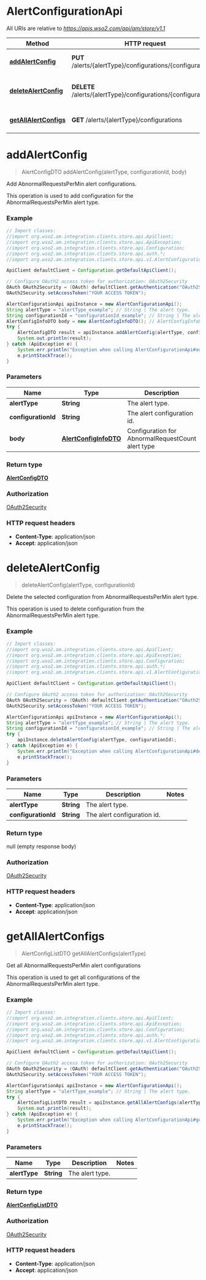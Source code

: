 # AlertConfigurationApi

All URIs are relative to *https://apis.wso2.com/api/am/store/v1.1*

Method | HTTP request | Description
------------- | ------------- | -------------
[**addAlertConfig**](AlertConfigurationApi.md#addAlertConfig) | **PUT** /alerts/{alertType}/configurations/{configurationId} | Add AbnormalRequestsPerMin alert configurations. 
[**deleteAlertConfig**](AlertConfigurationApi.md#deleteAlertConfig) | **DELETE** /alerts/{alertType}/configurations/{configurationId} | Delete the selected configuration from AbnormalRequestsPerMin alert type. 
[**getAllAlertConfigs**](AlertConfigurationApi.md#getAllAlertConfigs) | **GET** /alerts/{alertType}/configurations | Get all AbnormalRequestsPerMin alert configurations 


<a name="addAlertConfig"></a>
# **addAlertConfig**
> AlertConfigDTO addAlertConfig(alertType, configurationId, body)

Add AbnormalRequestsPerMin alert configurations. 

This operation is used to add configuration for the AbnormalRequestsPerMin alert type. 

### Example
```java
// Import classes:
//import org.wso2.am.integration.clients.store.api.ApiClient;
//import org.wso2.am.integration.clients.store.api.ApiException;
//import org.wso2.am.integration.clients.store.api.Configuration;
//import org.wso2.am.integration.clients.store.api.auth.*;
//import org.wso2.am.integration.clients.store.api.v1.AlertConfigurationApi;

ApiClient defaultClient = Configuration.getDefaultApiClient();

// Configure OAuth2 access token for authorization: OAuth2Security
OAuth OAuth2Security = (OAuth) defaultClient.getAuthentication("OAuth2Security");
OAuth2Security.setAccessToken("YOUR ACCESS TOKEN");

AlertConfigurationApi apiInstance = new AlertConfigurationApi();
String alertType = "alertType_example"; // String | The alert type. 
String configurationId = "configurationId_example"; // String | The alert configuration id. 
AlertConfigInfoDTO body = new AlertConfigInfoDTO(); // AlertConfigInfoDTO | Configuration for AbnormalRequestCount alert type
try {
    AlertConfigDTO result = apiInstance.addAlertConfig(alertType, configurationId, body);
    System.out.println(result);
} catch (ApiException e) {
    System.err.println("Exception when calling AlertConfigurationApi#addAlertConfig");
    e.printStackTrace();
}
```

### Parameters

Name | Type | Description  | Notes
------------- | ------------- | ------------- | -------------
 **alertType** | **String**| The alert type.  |
 **configurationId** | **String**| The alert configuration id.  |
 **body** | [**AlertConfigInfoDTO**](AlertConfigInfoDTO.md)| Configuration for AbnormalRequestCount alert type |

### Return type

[**AlertConfigDTO**](AlertConfigDTO.md)

### Authorization

[OAuth2Security](../README.md#OAuth2Security)

### HTTP request headers

 - **Content-Type**: application/json
 - **Accept**: application/json

<a name="deleteAlertConfig"></a>
# **deleteAlertConfig**
> deleteAlertConfig(alertType, configurationId)

Delete the selected configuration from AbnormalRequestsPerMin alert type. 

This operation is used to delete configuration from the AbnormalRequestsPerMin alert type. 

### Example
```java
// Import classes:
//import org.wso2.am.integration.clients.store.api.ApiClient;
//import org.wso2.am.integration.clients.store.api.ApiException;
//import org.wso2.am.integration.clients.store.api.Configuration;
//import org.wso2.am.integration.clients.store.api.auth.*;
//import org.wso2.am.integration.clients.store.api.v1.AlertConfigurationApi;

ApiClient defaultClient = Configuration.getDefaultApiClient();

// Configure OAuth2 access token for authorization: OAuth2Security
OAuth OAuth2Security = (OAuth) defaultClient.getAuthentication("OAuth2Security");
OAuth2Security.setAccessToken("YOUR ACCESS TOKEN");

AlertConfigurationApi apiInstance = new AlertConfigurationApi();
String alertType = "alertType_example"; // String | The alert type. 
String configurationId = "configurationId_example"; // String | The alert configuration id. 
try {
    apiInstance.deleteAlertConfig(alertType, configurationId);
} catch (ApiException e) {
    System.err.println("Exception when calling AlertConfigurationApi#deleteAlertConfig");
    e.printStackTrace();
}
```

### Parameters

Name | Type | Description  | Notes
------------- | ------------- | ------------- | -------------
 **alertType** | **String**| The alert type.  |
 **configurationId** | **String**| The alert configuration id.  |

### Return type

null (empty response body)

### Authorization

[OAuth2Security](../README.md#OAuth2Security)

### HTTP request headers

 - **Content-Type**: application/json
 - **Accept**: application/json

<a name="getAllAlertConfigs"></a>
# **getAllAlertConfigs**
> AlertConfigListDTO getAllAlertConfigs(alertType)

Get all AbnormalRequestsPerMin alert configurations 

This operation is used to get all configurations of the AbnormalRequestsPerMin alert type. 

### Example
```java
// Import classes:
//import org.wso2.am.integration.clients.store.api.ApiClient;
//import org.wso2.am.integration.clients.store.api.ApiException;
//import org.wso2.am.integration.clients.store.api.Configuration;
//import org.wso2.am.integration.clients.store.api.auth.*;
//import org.wso2.am.integration.clients.store.api.v1.AlertConfigurationApi;

ApiClient defaultClient = Configuration.getDefaultApiClient();

// Configure OAuth2 access token for authorization: OAuth2Security
OAuth OAuth2Security = (OAuth) defaultClient.getAuthentication("OAuth2Security");
OAuth2Security.setAccessToken("YOUR ACCESS TOKEN");

AlertConfigurationApi apiInstance = new AlertConfigurationApi();
String alertType = "alertType_example"; // String | The alert type. 
try {
    AlertConfigListDTO result = apiInstance.getAllAlertConfigs(alertType);
    System.out.println(result);
} catch (ApiException e) {
    System.err.println("Exception when calling AlertConfigurationApi#getAllAlertConfigs");
    e.printStackTrace();
}
```

### Parameters

Name | Type | Description  | Notes
------------- | ------------- | ------------- | -------------
 **alertType** | **String**| The alert type.  |

### Return type

[**AlertConfigListDTO**](AlertConfigListDTO.md)

### Authorization

[OAuth2Security](../README.md#OAuth2Security)

### HTTP request headers

 - **Content-Type**: application/json
 - **Accept**: application/json

